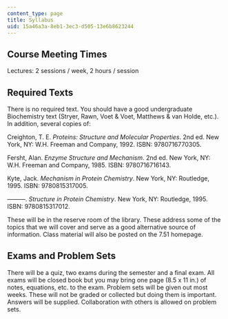 ```yaml
---
content_type: page
title: Syllabus
uid: 15a46a3a-8eb1-3ec3-d505-13e6b8623244
---
```


Course Meeting Times
--------------------

Lectures: 2 sessions / week, 2 hours / session

Required Texts
--------------

There is no required text. You should have a good undergraduate Biochemistry text (Stryer, Rawn, Voet & Voet, Matthews & van Holde, etc.). In addition, several copies of:

Creighton, T. E. _Proteins: Structure and Molecular Properties_. 2nd ed. New York, NY: W.H. Freeman and Company, 1992. ISBN: 9780716770305.

Fersht, Alan. _Enzyme Structure and Mechanism_. 2nd ed. New York, NY: W.H. Freeman and Company, 1985. ISBN: 9780716716143.

Kyte, Jack. _Mechanism in Protein Chemistry_. New York, NY: Routledge, 1995. ISBN: 9780815317005.

———. _Structure in Protein Chemistry_. New York, NY: Routledge, 1995. ISBN: 9780815317012.

These will be in the reserve room of the library. These address some of the topics that we will cover and serve as a good alternative source of information. Class material will also be posted on the 7.51 homepage.

Exams and Problem Sets
----------------------

There will be a quiz, two exams during the semester and a final exam. All exams will be closed book but you may bring one page (8.5 x 11 in.) of notes, equations, etc. to the exam. Problem sets will be given out most weeks. These will not be graded or collected but doing them is important. Answers will be supplied. Collaboration with others is allowed on problem sets.